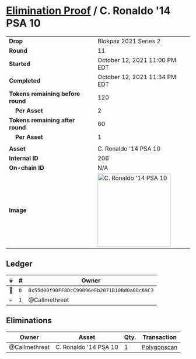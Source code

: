 # [Elimination Proof](./readme.md) / C. Ronaldo &#039;14 PSA 10

|||
|---|---|
| **Drop** | Blokpax 2021 Series 2 |
| **Round** | 11 |
| **Started** | October 12, 2021 11:00 PM EDT |
| **Completed** | October 12, 2021 11:34 PM EDT |
| **Tokens remaining before round** | 120 |
| **&nbsp;&nbsp;&nbsp;&nbsp;Per Asset** | 2 |
| **Tokens remaining after round** | 60 |
| **&nbsp;&nbsp;&nbsp;&nbsp;Per Asset** | 1 |
| | |
| **Asset** | C. Ronaldo &#039;14 PSA 10 |
| **Internal ID** | 206 |
| **On-chain ID** | N/A |
| **Image** | <img src="https://tcdn.blokpax.com/9484ebfa-63d7-4526-87c2-b374dfd566c2/323843267847857405e6c42cf1602f668988fe1f7e164244a00c2c59adac72fc.jpg" height="200" alt="C. Ronaldo &#039;14 PSA 10" /> |

## Ledger

| 💀 | # | Owner |
| --- | --- | --- |
| 👑 | `0` | `0x55d00f90FF8DcC99096eEb2071B10Bd0a0Dc69C3` |
| 💀 | `1` | @Callmethreat |


## Eliminations

| Owner | Asset | Qty. | Transaction |
| --- | --- | --- | --- |
| @Callmethreat | C. Ronaldo '14 PSA 10 | 1 | [Polygonscan](https://polygonscan.com/tx/0x8952e4c88cbeaebacfdcfff7f8018d761f807ce5e2007db1940077e9955b60ca) |
